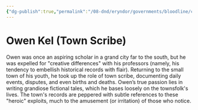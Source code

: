 ```yaml
---
{"dg-publish":true,"permalink":"/08-dnd/eryndor/governments/bloodline/cities-and-towns/charhollow/charhollow-the-scribe/"}
---
```


# **Owen Kel (Town Scribe)**

Owen was once an aspiring scholar in a grand city far to the south, but he was expelled for "creative differences" with his professors (namely, his tendency to embellish historical records with flair). Returning to the small town of his youth, he took up the role of town scribe, documenting daily events, disputes, and even births and deaths. Owen’s true passion lies in writing grandiose fictional tales, which he bases loosely on the townsfolk's lives. The town's records are peppered with subtle references to these "heroic" exploits, much to the amusement (or irritation) of those who notice.